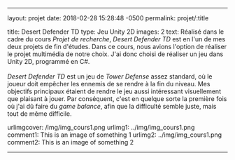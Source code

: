 ---

layout: projet
date: 2018-02-28 15:28:48 -0500
permalink: projet/:title

title: Desert Defender TD
type: Jeu Unity 2D
images: 2
text: Réalisé dans le cadre du cours <i>Projet de recherche</i>, <i>Desert Defender TD</i> est en l'un de mes deux projets de fin d'études. Dans ce cours, nous avions l'option de réaliser le projet multimédia de notre choix. J'ai donc choisi de réaliser un jeu dans Unity 2D, programmé en C#. <br><br> <i>Desert Defender TD</i> est un jeu de <i>Tower Defense</i> assez standard, où le joueur doit empêcher les ennemis de se rendre à la fin du niveau. Mes objectifs principaux étaient de rendre le jeu aussi intéressant visuellement que plaisant à jouer. Par conséquent, c'est en quelque sorte la première fois où j'ai dû faire du <i>game balance</i>, afin que la difficulté semble juste, mais tout de même difficile.

urlimgcover: /img/img_cours1.png
urlimg1: ../img/img_cours1.png
comment1: This is an image of something 1
urlimg2: ../img/img_cours1.png
comment2: This is an image of something 2

---